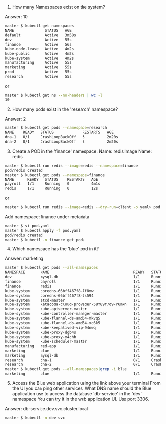 1. How many Namespaces exist on the system?

Answer: 10
```bash
master $ kubectl get namespaces
NAME              STATUS   AGE
default           Active   3m58s
dev               Active   55s
finance           Active   56s
kube-node-lease   Active   4m2s
kube-public       Active   4m2s
kube-system       Active   4m2s
manufacturing     Active   55s
marketing         Active   55s
prod              Active   55s
research          Active   55s
```
or 
```bash
master $ kubectl get ns --no-headers | wc -l
10
```

2. How many pods exist in the 'research' namespace?

Answer: 2
```bash
master $ kubectl get pods --namespace=research
NAME    READY   STATUS             RESTARTS   AGE
dna-1   0/1     CrashLoopBackOff   3          2m20s
dna-2   0/1     CrashLoopBackOff   3          2m20s
```
3. Create a POD in the 'finance' namespace.
Name: redis
Image Name: redis
```bash
master $ kubectl run redis --image=redis --namespace=finance
pod/redis created
master $ kubectl get pods --namespace=finance
NAME      READY   STATUS    RESTARTS   AGE
payroll   1/1     Running   0          4m1s
redis     1/1     Running   0          12s
```
or
```bash
master $ kubectl run redis --image=redis --dry-run=client -o yaml> pod.yaml
```
Add namespace: finance under metadata
```bash
master $ vi pod.yaml
master $ kubectl apply -f pod.yaml
pod/redis created
master $ kubectl -n finance get pods
```
4. Which namespace has the 'blue' pod in it?

Answer: marketing
```bash
master $ kubectl get pods --all-namespaces
NAMESPACE       NAME                                      READY   STATUS             RESTARTS   AGE
dev             mysql-db                                  1/1     Running            0          6m23s
finance         payroll                                   1/1     Running            0          6m23s
finance         redis                                     1/1     Running            0          2m34s
kube-system     coredns-66bff467f8-7f8mw                  1/1     Running            0          9m10s
kube-system     coredns-66bff467f8-ts594                  1/1     Running            0          9m10s
kube-system     etcd-master                               1/1     Running            0          9m17s
kube-system     katacoda-cloud-provider-58f89f7d9-r6mxh   1/1     Running            5          9m10s
kube-system     kube-apiserver-master                     1/1     Running            0          9m17s
kube-system     kube-controller-manager-master            1/1     Running            0          9m17s
kube-system     kube-flannel-ds-amd64-mkvq5               1/1     Running            0          9m11s
kube-system     kube-flannel-ds-amd64-xc6k5               1/1     Running            0          9m2s
kube-system     kube-keepalived-vip-94nwq                 1/1     Running            0          8m41s
kube-system     kube-proxy-dgb4s                          1/1     Running            0          9m2s
kube-system     kube-proxy-x4chb                          1/1     Running            0          9m11s
kube-system     kube-scheduler-master                     1/1     Running            0          9m17s
manufacturing   red-app                                   1/1     Running            0          6m23s
marketing       blue                                      1/1     Running            0          6m23s
marketing       mysql-db                                  1/1     Running            0          6m23s
research        dna-1                                     0/1     CrashLoopBackOff   5          6m24s
research        dna-2                                     0/1     CrashLoopBackOff   5          6m24s
master $ kubectl get pods --all-namespaces|grep -i blue
marketing       blue                                      1/1     Running            0          6m32s
```
5. Access the Blue web application using the link above your terminal
From the UI you can ping other services.
What DNS name should the Blue application use to access the database 'db-service' in the 'dev' namespace
You can try it in the web application UI. Use port 3306.

Answer: db-service.dev.svc.cluster.local

```bash
master $ kubectl -n dev svc
```
